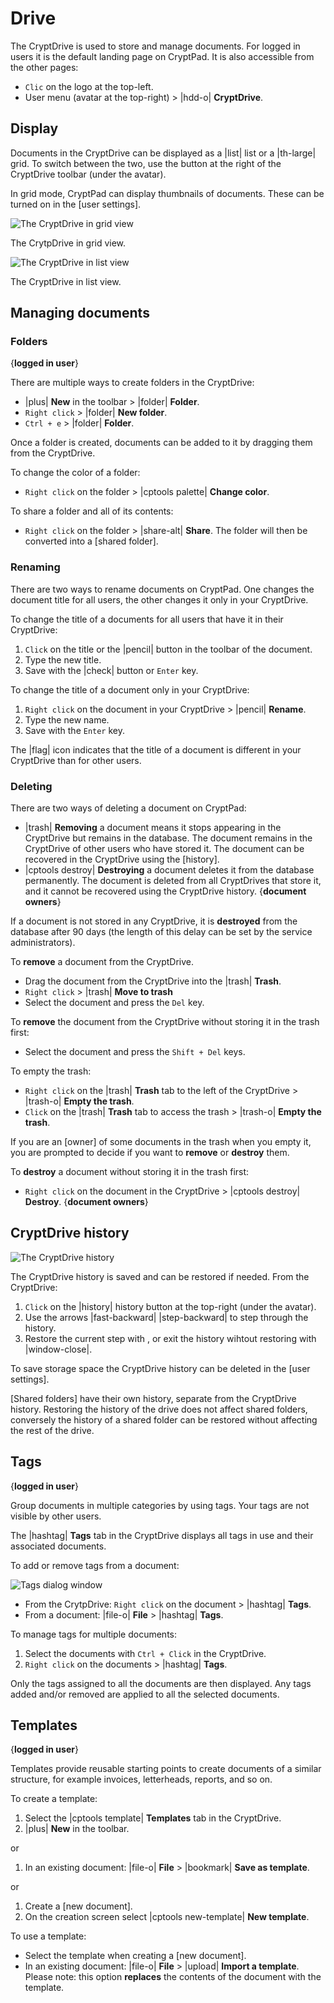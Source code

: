 
# Drive

The CryptDrive is used to store and manage documents. For logged in users it is the default landing page on CryptPad. It is also accessible from the other pages: 

- `Clic` on the logo at the top-left.
- User menu (avatar at the top-right) > |hdd-o| **CryptDrive**.

## Display

Documents in the CryptDrive can be displayed as a |list| list or a |th-large| grid. To switch between the two, use the button at the right of the CryptDrive toolbar (under the avatar). 

In grid mode, CryptPad can display thumbnails of documents. These can be turned on in the [user settings]. 

<img class="screenshot" alt="The CryptDrive in grid view" src="/images/drive-grid.png">

The CrytpDrive in grid view.

<img class="screenshot" alt="The CryptDrive in list view" src="/images/drive-list.png">

The CryptDrive in list view.

## Managing documents

### Folders
{**logged in user**}

There are multiple ways to create folders in the CryptDrive: 

- |plus| **New** in the toolbar > |folder| **Folder**.   
- `Right click` > |folder| **New folder**.
- `Ctrl + e` > |folder| **Folder**. 

Once a folder is created, documents can be added to it by dragging them from the CryptDrive. 

To change the color of a folder: 
- `Right click` on the folder > |cptools palette| **Change color**.

To share a folder and all of its contents: 
- `Right click` on the folder > |share-alt| **Share**. The folder will then be converted into a [shared folder].

### Renaming 

There are two ways to rename documents on CryptPad. One changes the document title for all users, the other changes it only in your CryptDrive. 

To change the title of a documents for all users that have it in their CryptDrive: 
1. `Click` on the title or the |pencil| button in the toolbar of the document. 
1. Type the new title.
1. Save with the |check| button or `Enter` key. 

To change the title of a document only in your CryptDrive:
1. `Right click` on the document in your CryptDrive > |pencil| **Rename**.
1. Type the new name. 
1. Save with the `Enter` key.

The |flag| icon indicates that the title of a document is different in your CryptDrive than for other users. 

### Deleting


There are two ways of deleting a document on CryptPad:  
- |trash| **Removing** a document means it stops appearing in the CryptDrive but remains in the database. The document remains in the CryptDrive of other users who have stored it. The document can be recovered in the CryptDrive using the [history].
- |cptools destroy| **Destroying** a document deletes it from the database permanently. The document is deleted from all CryptDrives that store it, and it cannot be recovered using the CryptDrive history. {**document owners**}

<div class="note">
    If a document is not stored in any CryptDrive, it is <b>destroyed</b> from the database after 90 days (the length of this delay can be set by the service administrators). 
</div>

To **remove** a document from the CryptDrive. 

- Drag the document from the CryptDrive into the |trash| **Trash**.
- `Right click` > |trash| **Move to trash**
- Select the document and press the `Del` key.

To **remove** the document from the CryptDrive without storing it in the trash first:
- Select the document and press the `Shift + Del` keys. 

To empty the trash: 
- `Right click` on the |trash| **Trash** tab to the left of the CryptDrive > |trash-o| **Empty the trash**.
- `Click` on the |trash| **Trash** tab to access the trash > |trash-o| **Empty the trash**.

If you are an [owner] of some documents in the trash when you empty it, you are prompted to decide if you want to **remove** or **destroy** them.

To **destroy** a document without storing it in the trash first:


- `Right click` on the document in the CryptDrive > |cptools destroy| **Destroy**. {**document owners**}



## CryptDrive history

<img class="screenshot" alt="The CryptDrive history" src="/images/drive-history.png">

The CryptDrive history is saved and can be restored if needed. From the CryptDrive: 

1. `Click` on the |history| history button at the top-right (under the avatar). 
2. Use the arrows |fast-backward| |step-backward| to step through the history. 
3. Restore the current step with <i class="fa fa-check-circle-o"></i>, or exit the history wihtout restoring with |window-close|.

To save storage space the CryptDrive history can be deleted in the [user settings]. 

<div class="note">
    [Shared folders] have their own history, separate from the CryptDrive history. Restoring the history of the drive does not affect shared folders, conversely the history of a shared folder can be restored without affecting the rest of the drive.
</div>

## Tags
{**logged in user**}

Group documents in multiple categories by using tags. Your tags are not visible by other users. 

The |hashtag| **Tags** tab in the CryptDrive displays all tags in use and their associated documents. 

To add or remove tags from a document: 

<img class="screenshot" alt="Tags dialog window" src="/images/tag-dialog.png">

- From the CrytpDrive: `Right click` on the document > |hashtag| **Tags**.
- From a document: |file-o| **File** > |hashtag| **Tags**.

To manage tags for multiple documents: 
1. Select the documents with `Ctrl + Click` in the CryptDrive. 
2. `Right click` on the documents > |hashtag| **Tags**.

Only the tags assigned to all the documents are then displayed. Any tags added and/or removed are applied to all the selected documents. 

## Templates
{**logged in user**}

Templates provide reusable starting points to create documents of a similar structure, for example invoices, letterheads, reports, and so on. 


To create a template:

1. Select the  |cptools template| **Templates** tab in the CryptDrive. 
1. |plus| **New** in the toolbar.

or

1. In an existing document:  |file-o| **File** > |bookmark| **Save as template**.

or 

1. Create a [new document].
1. On the creation screen select |cptools new-template| **New template**.

To use a template:

- Select the template when creating a [new document].
- In an existing document: |file-o| **File** > |upload| **Import a template**.  
Please note: this option **replaces** the contents of the document with the template. 







